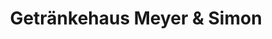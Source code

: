 ---
title: "Getränkehaus Meyer & Simon"
url: /malchow/getraenkehaus-meyer-und-simon/
shop: Getränke
---